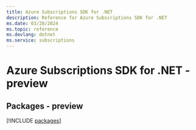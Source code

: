 ```yaml
---
title: Azure Subscriptions SDK for .NET
description: Reference for Azure Subscriptions SDK for .NET
ms.date: 03/28/2024
ms.topic: reference
ms.devlang: dotnet
ms.service: subscriptions
---
```

# Azure Subscriptions SDK for .NET - preview
## Packages - preview
[!INCLUDE [packages](subscriptions-index.md)]
